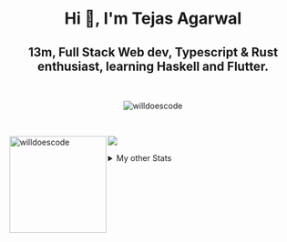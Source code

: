 <h1 align="center"> Hi 👋, I'm Tejas Agarwal    </h1>
<h2 align="center"> 13m, Full Stack Web dev, Typescript & Rust 
enthusiast, learning Haskell and Flutter. </h2>

<br />

<p align="center">
<img src="https://github-profile-trophy.vercel.app/?username=tejasag&theme=onedark&margin-w=15&margin-h=15&column=7" alt="willdoescode" /></a>
</p>

<br />
<p align="center">
<div>
<img height="170" align="left" src="https://github-readme-stats.vercel.app/api?username=tejasag&count_private=true&include_all_commits=true&theme=onedark" alt="willdoescode" />
<img src="https://github-readme-stats.vercel.app/api/top-langs/?username=tejasag&layout=compact&theme=onedark&langs_count=15" />
</div>
</p>

<details>
<summary>My other Stats</summary>
<!--START_SECTION:waka-->
![Profile Views](http://img.shields.io/badge/Profile%20Views-1-blue)

![Lines of code](https://img.shields.io/badge/From%20Hello%20World%20I%27ve%20Written-428630%20lines%20of%20code-blue)

**🐱 My Github Data** 

> 🏆 188 Contributions in the Year 2021
 > 
> 📦 9.6 kB Used in Github's Storage 
 > 
> 🚫 Not Opted to Hire
 > 
> 📜 23 Public Repositories 
 > 
> 🔑 4 Private Repositories  
 > 
**I'm an Early 🐤** 

```text
🌞 Morning    6 commits      █████░░░░░░░░░░░░░░░░░░░░   22.22% 
🌆 Daytime    11 commits     ██████████░░░░░░░░░░░░░░░   40.74% 
🌃 Evening    10 commits     █████████░░░░░░░░░░░░░░░░   37.04% 
🌙 Night      0 commits      ░░░░░░░░░░░░░░░░░░░░░░░░░   0.0%

```
📅 **I'm Most Productive on Thursday** 

```text
Monday       1 commits      █░░░░░░░░░░░░░░░░░░░░░░░░   3.7% 
Tuesday      5 commits      ████░░░░░░░░░░░░░░░░░░░░░   18.52% 
Wednesday    3 commits      ██░░░░░░░░░░░░░░░░░░░░░░░   11.11% 
Thursday     8 commits      ███████░░░░░░░░░░░░░░░░░░   29.63% 
Friday       2 commits      █░░░░░░░░░░░░░░░░░░░░░░░░   7.41% 
Saturday     4 commits      ███░░░░░░░░░░░░░░░░░░░░░░   14.81% 
Sunday       4 commits      ███░░░░░░░░░░░░░░░░░░░░░░   14.81%

```


📊 **This Week I Spent My Time On** 

```text
⌚︎ Time Zone: Asia/Kolkata

💬 Programming Languages: 
Markdown                 21 mins             ██████████████░░░░░░░░░░░   59.27% 
YAML                     14 mins             ██████████░░░░░░░░░░░░░░░   39.62% 
TypeScript               0 secs              ░░░░░░░░░░░░░░░░░░░░░░░░░   1.1%

🔥 Editors: 
VS Code                  35 mins             █████████████████████████   100.0%

🐱‍💻 Projects: 
tejasag                  35 mins             ████████████████████████░   98.9% 
website-v2               0 secs              ░░░░░░░░░░░░░░░░░░░░░░░░░   1.1%

💻 Operating System: 
Linux                    35 mins             █████████████████████████   100.0%

```


<!--END_SECTION:waka-->
</details>
